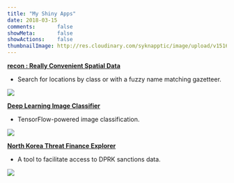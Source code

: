```yaml
---
title: "My Shiny Apps"
date: 2018-03-15
comments:       false
showMeta:       false
showActions:    false
thumbnailImage: http://res.cloudinary.com/syknapptic/image/upload/v1516468904/logo_rd5ifq.png
---
```


__[recon : Really Convenient Spatial Data](https://bknapp.shinyapps.io/recon/)__

* Search for locations by class or with a fuzzy name matching gazetteer.

![](http://res.cloudinary.com/syknapptic/image/upload/v1521317064/recon_mp6q3x.gif)


__[Deep Learning Image Classifier](https://bknapp.shinyapps.io/imagecrawler/)__

* TensorFlow-powered image classification.

![](http://res.cloudinary.com/syknapptic/image/upload/v1521317572/imagecrawler_ofvc9e.gif)

__[North Korea Threat Finance Explorer](https://bknapp.shinyapps.io/dprk/)__

* A tool to facilitate access to DPRK sanctions data.

![](http://res.cloudinary.com/syknapptic/image/upload/v1521316059/nktfe_nwdc95.gif)
